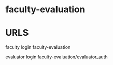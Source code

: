 # faculty-evaluation

# URLS
faculty login
faculty-evaluation

evaluator login
faculty-evaluation/evaluator_auth